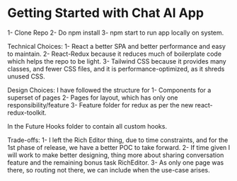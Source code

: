 # Getting Started with Chat AI App
1- Clone Repo
2- Do npm install
3- npm start to run app locally on system.

Technical Choices:
1- React a better SPA and better performance and easy to maintain.
2- React-Redux because it reduces much of boilerplate code which helps the repo to be light.
3- Tailwind CSS because it provides many classes, and fewer CSS files, and it is performance-optimized, as it shreds unused CSS.


Design Choices:
I have followed the structure for 
1- Components for a superset of pages
2- Pages for layout, which has only one responsibility/feature
3- Feature folder for redux as per the new react-redux-toolkit.

In the Future Hooks folder to contain all custom hooks.

Trade-offs:
1- I left the Rich Editor thing, due to time constraints, and for the 1st phase of release, we have a better POC to take forward.
2- If time given I will work to make better designing, thing more about sharing conversation feature and the remaining bonus task RichEditor.
3- As only one page was there, so routing not there, we can include when the use-case arises.

